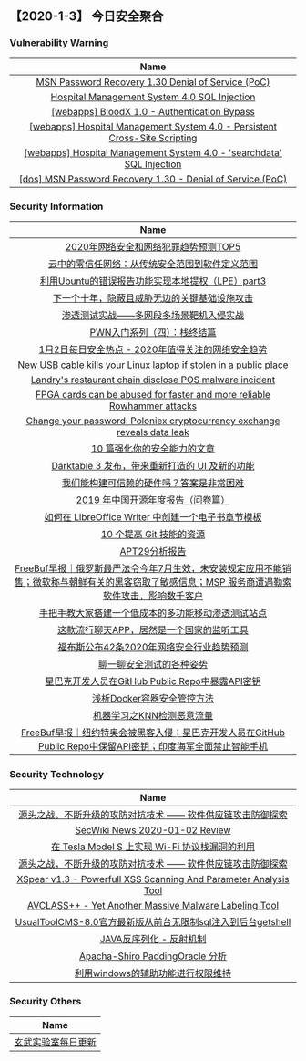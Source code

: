 
 ##   【2020-1-3】 今日安全聚合


###  						       							Vulnerability Warning

|                             Name                             |
| :----------------------------------------------------------: |
|[MSN Password Recovery 1.30 Denial of Service (PoC)](https://cxsecurity.com/issue/WLB-2020010012)|
|[Hospital Management System 4.0 SQL Injection](https://cxsecurity.com/issue/WLB-2020010011)|
|[[webapps] BloodX 1.0 - Authentication Bypass](https://www.exploit-db.com/exploits/47842)|
|[[webapps] Hospital Management System 4.0 - Persistent Cross-Site Scripting](https://www.exploit-db.com/exploits/47841)|
|[[webapps] Hospital Management System 4.0 - 'searchdata' SQL Injection](https://www.exploit-db.com/exploits/47840)|
|[[dos] MSN Password Recovery 1.30 - Denial of Service (PoC)](https://www.exploit-db.com/exploits/47839)|

### 						        							Security Information
|                             Name                                    |
| :----------------------------------------------------------: |
|[2020年网络安全和网络犯罪趋势预测TOP5](https://www.anquanke.com/post/id/196309)|
|[云中的零信任网络：从传统安全范围到软件定义范围](https://www.anquanke.com/post/id/196244)|
|[利用Ubuntu的错误报告功能实现本地提权（LPE）part3](https://www.anquanke.com/post/id/195868)|
|[下一个十年，隐蔽且威胁无边的关键基础设施攻击](https://www.anquanke.com/post/id/196272)|
|[渗透测试实战——多网段多场景靶机入侵实战](https://www.anquanke.com/post/id/196032)|
|[PWN入门系列（四）：栈终结篇](https://www.anquanke.com/post/id/196095)|
|[1月2日每日安全热点 - 2020年值得关注的网络安全趋势](https://www.anquanke.com/post/id/196255)|
|[New USB cable kills your Linux laptop if stolen in a public place](https://www.zdnet.com/article/new-usb-cable-kills-your-linux-laptop-if-stolen-in-a-public-place/#ftag=RSSbaffb68)|
|[Landry's restaurant chain disclose POS malware incident](https://www.zdnet.com/article/landrys-restaurant-chain-disclose-pos-malware-incident/#ftag=RSSbaffb68)|
|[FPGA cards can be abused for faster and more reliable Rowhammer attacks](https://www.zdnet.com/article/fpga-cards-can-be-abused-for-faster-and-more-reliable-rowhammer-attacks/#ftag=RSSbaffb68)|
|[Change your password: Poloniex cryptocurrency exchange reveals data leak](https://www.zdnet.com/article/poloniex-cryptocurrency-exchange-confirms-account-data-leak/#ftag=RSSbaffb68)|
|[10 篇强化你的安全能力的文章](https://linux.cn/article-11742-1.html?utm_source=rss&utm_medium=rss)|
|[Darktable 3 发布，带来重新打造的 UI 及新的功能](https://linux.cn/article-11741-1.html?utm_source=rss&utm_medium=rss)|
|[我们能构建可信赖的硬件吗？答案是非常困难](https://linux.cn/article-11740-1.html?utm_source=rss&utm_medium=rss)|
|[2019 年中国开源年度报告（问卷篇）](https://linux.cn/article-11739-1.html?utm_source=rss&utm_medium=rss)|
|[如何在 LibreOffice Writer 中创建一个电子书章节模板](https://linux.cn/article-11738-1.html?utm_source=rss&utm_medium=rss)|
|[10 个提高 Git 技能的资源](https://linux.cn/article-11737-1.html?utm_source=rss&utm_medium=rss)|
|[APT29分析报告](https://www.freebuf.com/articles/network/222558.html)|
|[FreeBuf早报｜俄罗斯最严法令今年7月生效，未安装规定应用不能销售；微软称与朝鲜有关的黑客窃取了敏感信息；MSP 服务商遭遇勒索软件攻击，影响数千客户](https://www.freebuf.com/news/224400.html)|
|[手把手教大家搭建一个低成本的多功能移动渗透测试站点](https://www.freebuf.com/geek/223115.html)|
|[这款流行聊天APP，居然是一个国家的监听工具](https://www.freebuf.com/articles/terminal/223811.html)|
|[福布斯公布42条2020年网络安全行业趋势预测](https://www.freebuf.com/articles/network/223169.html)|
|[聊一聊安全测试的各种姿势](https://www.freebuf.com/articles/es/223176.html)|
|[星巴克开发人员在GitHub Public Repo中暴露API密钥](https://www.freebuf.com/news/224348.html)|
|[浅析Docker容器安全管控方法](https://www.freebuf.com/articles/es/223187.html)|
|[机器学习之KNN检测恶意流量](https://www.freebuf.com/articles/web/223056.html)|
|[FreeBuf早报｜纽约特奥会被黑客入侵；星巴克开发人员在GitHub Public Repo中保留API密钥；印度海军全面禁止智能手机](https://www.freebuf.com/news/224323.html)|

### 						        							Security  Technology
|                             Name                                    |
| :----------------------------------------------------------: |
|[源头之战，不断升级的攻防对抗技术 —— 软件供应链攻击防御探索](https://security.tencent.com/index.php/blog/msg/140)|
|[SecWiki News 2020-01-02 Review](http://www.sec-wiki.com/?2020-01-02)|
|[在 Tesla Model S 上实现 Wi-Fi 协议栈漏洞的利用](https://paper.seebug.org/1106/)|
|[源头之战，不断升级的攻防对抗技术 —— 软件供应链攻击防御探索](https://security.tencent.com/index.php/blog/msg/140)|
|[XSpear v1.3 - Powerfull XSS Scanning And Parameter Analysis Tool](http://www.kitploit.com/2020/01/xspear-v13-powerfull-xss-scanning-and.html)|
|[AVCLASS++ - Yet Another Massive Malware Labeling Tool](http://www.kitploit.com/2020/01/avclass-yet-another-massive-malware.html)|
|[UsualToolCMS-8.0官方最新版从前台无限制sql注入到后台getshell](http://xz.aliyun.com/t/7033)|
|[JAVA反序列化 - 反射机制](http://xz.aliyun.com/t/7029)|
|[Apacha-Shiro PaddingOracle 分析](http://xz.aliyun.com/t/7026)|
|[利用windows的辅助功能进行权限维持](http://xz.aliyun.com/t/7034)|

### 						        							Security  Others
|                             Name                                    |
| :----------------------------------------------------------: |
|[玄武实验室每日更新](https://weibo.com/p/1006065582522936/wenzhang?from=page_100606_profile&wvr=6&mod=wenzhangmore)|

